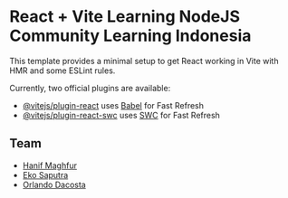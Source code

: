 # React + Vite Learning NodeJS Community Learning Indonesia

This template provides a minimal setup to get React working in Vite with HMR and some ESLint rules.

Currently, two official plugins are available:

- [@vitejs/plugin-react](https://github.com/vitejs/vite-plugin-react/blob/main/packages/plugin-react/README.md) uses [Babel](https://babeljs.io/) for Fast Refresh
- [@vitejs/plugin-react-swc](https://github.com/vitejs/vite-plugin-react-swc) uses [SWC](https://swc.rs/) for Fast Refresh

## Team

- [Hanif Maghfur](https://github.com/hnifmaghfur)
- [Eko Saputra](https://github.com/ekosaputra96)
- [Orlando Dacosta](https://github.com/OrlndoDacsta)
